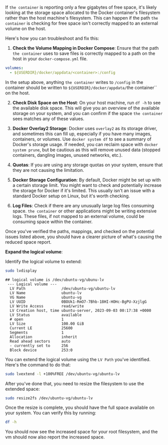If `the container` is reporting only a few gigabytes of free space, it's likely looking at the storage space allocated to the Docker container's filesystem rather than the host machine's filesystem. This can happen if the path `the container` is checking for free space isn't correctly mapped to an external volume on the host.

Here's how you can troubleshoot and fix this:

1. **Check the Volume Mapping in Docker Compose**: Ensure that the path `the container` uses to save files is correctly mapped to a path on the host in your `docker-compose.yml` file.

```yaml
volumes:
  - ${USERDIR}/docker/appdata/<container>:/config
```

In the setup above, anything `the container` writes to `/config` in the container should be written to `${USERDIR}/docker/appdata/`the container`` on the host.

2. **Check Disk Space on the Host**: On your host machine, run `df -h` to see the available disk space. This will give you an overview of the available storage on your system, and you can confirm if the space `the container` sees matches any of these values.

3. **Docker Overlay2 Storage**: Docker uses `overlay2` as its storage driver, and sometimes this can fill up, especially if you have many images, containers, or volumes. Use `docker system df` to see a summary of Docker's storage usage. If needed, you can reclaim space with `docker system prune`, but be cautious as this will remove unused data (stopped containers, dangling images, unused networks, etc.).

4. **Quotas**: If you are using any storage quotas on your system, ensure that they are not causing the limitation.

5. **Docker Storage Configuration**: By default, Docker might be set up with a certain storage limit. You might want to check and potentially increase the storage for Docker if it's limited. This usually isn't an issue with a standard Docker setup on Linux, but it's worth checking.

6. **Log Files**: Check if there are any unusually large log files consuming space. `the container` or other applications might be writing extensive logs. These files, if not mapped to an external volume, could be consuming space within the container.

Once you've verified the paths, mappings, and checked on the potential issues listed above, you should have a clearer picture of what's causing the reduced space report.

**Expand the logical volume**:

Identify the logical volume to extend:

```bash
sudo lvdisplay
```

```
## logical volume is /dev/ubuntu-vg/ubunu-lv
 --- Logical volume ---
  LV Path                /dev/ubuntu-vg/ubuntu-lv
  LV Name                ubuntu-lv
  VG Name                ubuntu-vg
  LV UUID                0BOUk1-RmO7-7Bhb-18HI-HOHc-BgPU-XzjlgG
  LV Write Access        read/write
  LV Creation host, time ubuntu-server, 2023-09-03 00:17:38 +0000
  LV Status              available
  # open                 1
  LV Size                100.00 GiB
  Current LE             25600
  Segments               1
  Allocation             inherit
  Read ahead sectors     auto
  - currently set to     256
  Block device           253:0
```

You can extend the logical volume using the `LV Path` you've identified. Here's the command to do that:

```bash
sudo lvextend -l +100%FREE /dev/ubuntu-vg/ubuntu-lv
```

After you've done that, you need to resize the filesystem to use the extended space:

```bash
sudo resize2fs /dev/ubuntu-vg/ubuntu-lv
```

Once the resize is complete, you should have the full space available on your system. You can verify this by running:

```bash
df -h
```

You should now see the increased space for your root filesystem, and the vm should now also report the increased space.
